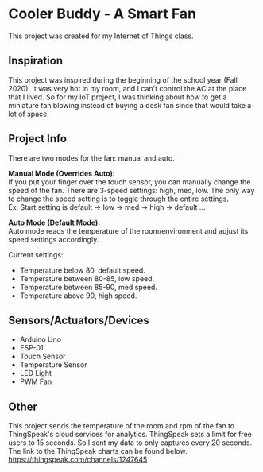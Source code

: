 # Cooler Buddy - A Smart Fan
This project was created for my Internet of Things class.

## Inspiration 
This project was inspired during the beginning of the school year
(Fall 2020). It was very hot in my room, and I can't control the AC
at the place that I lived. So for my IoT project, I was thinking
about how to get a miniature fan blowing instead of buying a desk fan
since that would take a lot of space.

## Project Info
There are two modes for the fan: manual and auto.

**Manual Mode (Overrides Auto):** <br>
If you put your finger over the touch sensor, you can manually
change the speed of the fan. There are 3-speed settings: high, med, low. The only way to change the speed setting is to toggle through 
the entire settings. <br> 
Ex: Start setting is default -> low -> med -> high -> default ...  

**Auto Mode (Default Mode):** <br>
Auto mode reads the temperature of the room/environment and adjust
its speed settings accordingly. 

Current settings:
* Temperature below 80, default speed.
* Temperature between 80-85, low speed.
* Temperature between 85-90, med speed.
* Temperature above 90, high speed.

## Sensors/Actuators/Devices
* Arduino Uno
* ESP-01 
* Touch Sensor
* Temperature Sensor
* LED Light
* PWM Fan

## Other
This project sends the temperature of the room and rpm of the fan
to ThingSpeak's cloud services for analytics. ThingSpeak sets a 
limit for free users to 15 seconds. So I sent my data to only captures every 20 seconds. 
The link to the ThingSpeak charts can be found below. <br>
https://thingspeak.com/channels/1247645 